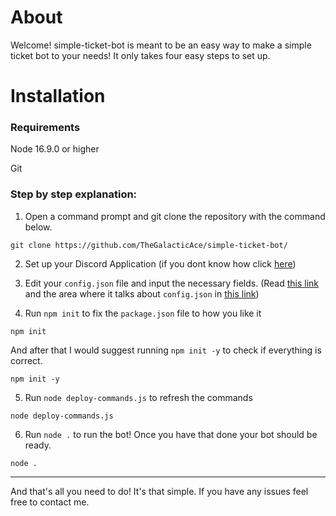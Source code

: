 # About

Welcome! simple-ticket-bot is meant to be an easy way to make a simple ticket bot to your needs! It only takes four easy steps to set up.

# Installation

### Requirements 
Node 16.9.0 or higher

Git

### Step by step explanation: 

1. Open a command prompt and git clone the repository with the command below. 

```
git clone https://github.com/TheGalacticAce/simple-ticket-bot/
```

2. Set up your Discord Application (if you dont know how click [here](https://discordjs.guide/preparations/setting-up-a-bot-application.html#creating-your-bot))

3. Edit your `config.json` file and input the necessary fields. (Read [this link](https://discordjs.guide/creating-your-bot/#using-config-json) and the area where it talks about `config.json` in [this link](https://discordjs.guide/creating-your-bot/#using-config-json))

4. Run `npm init` to fix the `package.json` file to how you like it

```
npm init
```

And after that I would suggest running `npm init -y` to check if everything is correct.
```
npm init -y
```

5. Run `node deploy-commands.js` to refresh the commands

```
node deploy-commands.js
```

6. Run `node .` to run the bot! Once you have that done your bot should be ready.

```
node .
```




<hr>

And that's all you need to do! It's that simple. If you have any issues feel free to contact me.

